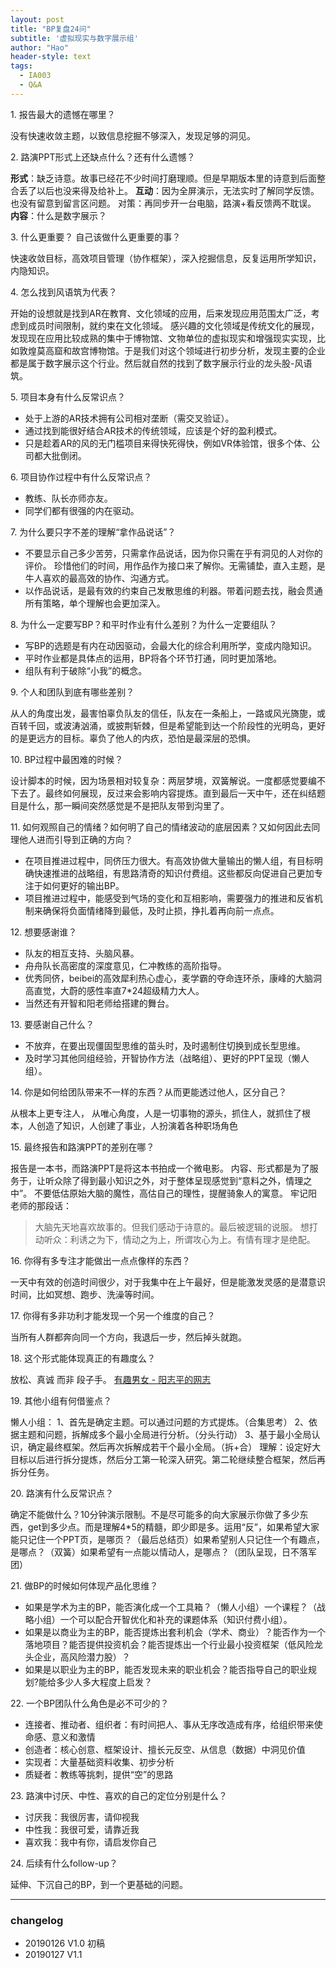 ```yaml
---
layout: post
title: "BP复盘24问"
subtitle: '虚拟现实与数字展示组'
author: "Hao"
header-style: text
tags:
  - IA003
  - Q&A
---
```


1\. 报告最大的遗憾在哪里？

没有快速收敛主题，以致信息挖掘不够深入，发现足够的洞见。

2\. 路演PPT形式上还缺点什么？还有什么遗憾？

**形式**：缺乏诗意。故事已经花不少时间打磨理顺。但是早期版本里的诗意到后面整合丢了以后也没来得及给补上。
**互动**：因为全屏演示，无法实时了解同学反馈。也没有留意到留言区问题。
对策：再同步开一台电脑，路演+看反馈两不耽误。
**内容**：什么是数字展示？

3\. 什么更重要？ 自己该做什么更重要的事？

快速收敛目标，高效项目管理（协作框架），深入挖掘信息，反复运用所学知识，内隐知识。

4\. 怎么找到风语筑为代表？

开始的设想就是找到AR在教育、文化领域的应用，后来发现应用范围太广泛，考虑到成员时间限制，就约束在文化领域。
感兴趣的文化领域是传统文化的展现，发现现在应用比较成熟的集中于博物馆、文物单位的虚拟现实和增强现实实现，比如敦煌莫高窟和故宫博物馆。于是我们对这个领域进行初步分析，发现主要的企业都是属于数字展示这个行业。然后就自然的找到了数字展示行业的龙头股-风语筑。

5\. 项目本身有什么反常识点？

- 处于上游的AR技术拥有公司相对垄断（需交叉验证）。
- 通过找到能很好结合AR技术的传统领域，应该是个好的盈利模式。
- 只是趁着AR的风的无门槛项目来得快死得快，例如VR体验馆，很多个体、公司都大批倒闭。

6\. 项目协作过程中有什么反常识点？

- 教练、队长亦师亦友。
- 同学们都有很强的内在驱动。

7\. 为什么要只字不差的理解“拿作品说话”？

- 不要显示自己多少苦劳，只需拿作品说话，因为你只需在乎有洞见的人对你的评价。 珍惜他们的时间，用作品作为接口来了解你。无需铺垫，直入主题，是牛人喜欢的最高效的协作、沟通方式。
- 以作品说话，是最有效的约束自己发散思维的利器。带着问题去找，融会贯通所有策略，单个理解也会更加深入。

8\. 为什么一定要写BP？和平时作业有什么差别？为什么一定要组队？

- 写BP的选题是有内在动因驱动，会最大化的综合利用所学，变成内隐知识。
- 平时作业都是具体点的运用，BP将各个环节打通，同时更加落地。
- 组队有利于破除“小我”的概念。

9\. 个人和团队到底有哪些差别？

从人的角度出发，最害怕辜负队友的信任，队友在一条船上，一路或风光旖旎，或百转千回，或波涛汹涌，或披荆斩棘，但是希望能到达一个阶段性的光明岛，更好的是更远方的目标。辜负了他人的内疚，恐怕是最深层的恐惧。

10\. BP过程中最困难的时候？

设计脚本的时候，因为场景相对较复杂：两层梦境，双簧解说。一度都感觉要编不下去了。最终如何展现，反过来会影响内容提炼。直到最后一天中午，还在纠结题目是什么，那一瞬间突然感觉是不是把队友带到沟里了。

11\. 如何观照自己的情绪？如何明了自己的情绪波动的底层因素？又如何因此去同理他人进而引导到正确的方向？

- 在项目推进过程中，同侪压力很大。有高效协做大量输出的懒人组，有目标明确快速推进的战略组，有思路清奇的知识付费组。这些都反向促进自己更加专注于如何更好的输出BP。
- 项目推进过程中，能感受到气场的变化和互相影响，需要强力的推进和反省机制来确保将负面情绪降到最低，及时止损，挣扎着再向前一点点。

12\. 想要感谢谁？

- 队友的相互支持、头脑风暴。
- 舟舟队长高密度的深度意见，仁冲教练的高阶指导。
- 优秀同侪，beibei的高效犀利热心虚心，麦学霸的夺命连环杀，康峰的大脑洞高直觉，大蔚的感性率直7*24超级精力大人。
- 当然还有开智和阳老师给搭建的舞台。

13\. 要感谢自己什么？

- 不放弃，在要出现僵固型思维的苗头时，及时遏制住切换到成长型思维。
- 及时学习其他同组经验，开智协作方法（战略组）、更好的PPT呈现（懒人组）。

14\. 你是如何给团队带来不一样的东西？从而更能透过他人，区分自己？

从根本上更专注人， 从唯心角度，人是一切事物的源头，抓住人，就抓住了根本，人创造了知识，人创建了事业，人扮演着各种职场角色

15\. 最终报告和路演PPT的差别在哪？

报告是一本书，而路演PPT是将这本书拍成一个微电影。 
内容、形式都是为了服务于，让听众除了得到最小知识之外，对于整体呈现感觉到“意料之外，情理之中”。
不要低估原始大脑的魔性，高估自己的理性，提醒骑象人的寓意。
牢记阳老师的那段话：
> 大脑先天地喜欢故事的。但我们感动于诗意的。最后被逻辑的说服。
想打动听众：利诱之为下，情动之为上，所谓攻心为上。有情有理才是绝配。

16\. 你得有多专注才能做出一点点像样的东西？

一天中有效的创造时间很少，对于我集中在上午最好，但是能激发灵感的是潜意识时间，比如冥想、跑步、洗澡等时间。

17\. 你得有多非功利才能发现一个另一个维度的自己？

当所有人群都奔向同一个方向，我退后一步，然后掉头就跑。

18\. 这个形式能体现真正的有趣度么？

放松、真诚 而非 段子手。
[有趣男女 - 阳志平的网志](https://www.yangzhiping.com/column/funny-people.html)

19\. 其他小组有何借鉴点？

懒人小组：
1、首先是确定主题。可以通过问题的方式提炼。（合集思考）
2、依据主题和问题，拆解成多个最小全局进行分析。（分头行动）
3、基于最小全局认识，确定最终框架。然后再次拆解成若干个最小全局。（拆+合）
理解：设定好大目标以后进行拆分提炼，然后分工第一轮深入研究。第二轮继续整合框架，然后再拆分任务。

20\. 路演有什么反常识点？

确定不能做什么？10分钟演示限制。不是尽可能多的向大家展示你做了多少东西，get到多少点。而是理解4*5的精髓，即少即是多。运用“反”，如果希望大家能只记住一个PPT页，是哪页？（最后总结页）如果希望别人只记住一个有趣点，是哪点？（双簧）如果希望有一点能以情动人，是哪点？（团队呈现，日不落军团）

21\. 做BP的时候如何体现产品化思维？ 

- 如果是学术为主的BP，能否演化成一个工具箱？（懒人小组）一个课程？（战略小组）一个可以配合开智优化和补充的课题体系（知识付费小组）。 
- 如果是以商业为主的BP，能否提炼出套利机会（学术、商业）？能否作为一个落地项目？能否提供投资机会？能否提炼出一个行业最小投资框架（低风险龙头企业，高风险潜力股）？ 
- 如果是以职业为主的BP，能否发现未来的职业机会？能否指导自己的职业规划?能给多少人多大程度上启发？

22\. 一个BP团队什么角色是必不可少的？ 

- 连接者、推动者、组织者：有时间把人、事从无序改造成有序，给组织带来使命感、意义和激情 
- 创造者：核心创意、框架设计、擅长元反空、从信息（数据）中洞见价值 
- 实现者：大量基础资料收集、初步分析 
- 质疑者：教练等挑刺，提供“空”的思路

23\. 路演中讨厌、中性、喜欢的自己的定位分别是什么？

- 讨厌我：我很厉害，请仰视我
- 中性我：我很可爱，请靠近我
- 喜欢我：我中有你，请启发你自己

24\. 后续有什么follow-up？

延伸、下沉自己的BP，到一个更基础的问题。

---

### changelog
- 20190126 V1.0 初稿
- 20190127 V1.1
